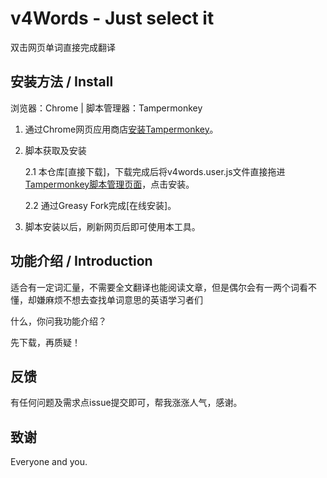 # v4Words - Just select it
双击网页单词直接完成翻译

## 安装方法 / Install
浏览器：Chrome | 脚本管理器：Tampermonkey

1. 通过Chrome网页应用商店[安装Tampermonkey](https://chromewebstore.google.com/detail/tampermonkey/dhdgffkkebhmkfjojejmpbldmpobfkfo)。

2. 脚本获取及安装
   
   2.1 本仓库[直接下载]，下载完成后将v4words.user.js文件直接拖进[Tampermonkey脚本管理页面](chrome-extension://dhdgffkkebhmkfjojejmpbldmpobfkfo/options.html#nav=dashboard)，点击安装。
   
   2.2 通过Greasy Fork完成[在线安装]。

3. 脚本安装以后，刷新网页后即可使用本工具。
			

## 功能介绍 / Introduction
适合有一定词汇量，不需要全文翻译也能阅读文章，但是偶尔会有一两个词看不懂，却嫌麻烦不想去查找单词意思的英语学习者们

什么，你问我功能介绍？

先下载，再质疑！

## 反馈

有任何问题及需求点issue提交即可，帮我涨涨人气，感谢。

## 致谢

Everyone and you.
